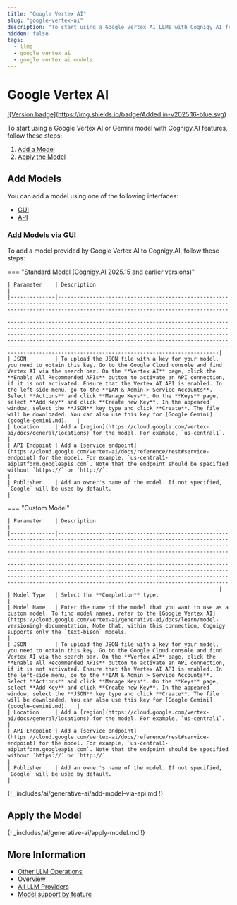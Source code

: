 ```yaml
---
title: "Google Vertex AI"
slug: "google-vertex-ai"
description: "To start using a Google Vertex AI LLMs with Cognigy.AI features, add the LLM and apply it to the corresponding use case."
hidden: false
tags:
  - llms
  - google vertex ai
  - google vertex ai models
---
```


# Google Vertex AI

[![Version badge](https://img.shields.io/badge/Added in-v2025.16-blue.svg)](../../../../release-notes/2025.16.md)

To start using a Google Vertex AI or Gemini model with Cognigy.AI features, follow these steps:

1. [Add a Model](#add-models)
2. [Apply the Model](#apply-the-model)

## Add Models

You can add a model using one of the following interfaces:

- [GUI](#add-models-via-gui)
- [API](#add-models-via-the-api)

### Add Models via GUI

To add a model provided by Google Vertex AI to Cognigy.AI, follow these steps:

=== "Standard Model (Cognigy.AI 2025.15 and earlier versions)"

    | Parameter    | Description                                                                                                                                                                                                                                                                                                                                                                                                                                                                                                                                                                                                                                                                                             |
    |--------------|---------------------------------------------------------------------------------------------------------------------------------------------------------------------------------------------------------------------------------------------------------------------------------------------------------------------------------------------------------------------------------------------------------------------------------------------------------------------------------------------------------------------------------------------------------------------------------------------------------------------------------------------------------------------------------------------------------|
    | JSON         | To upload the JSON file with a key for your model, you need to obtain this key. Go to the Google Cloud console and find Vertex AI via the search bar. On the **Vertex AI** page, click the **Enable All Recommended APIs** button to activate an API connection, if it is not activated. Ensure that the Vertex AI API is enabled. In the left-side menu, go to the **IAM & Admin > Service Accounts**. Select **Actions** and click **Manage Keys**. On the **Keys** page, select **Add Key** and click **Create new Key**. In the appeared window, select the **JSON** key type and click **Create**. The file will be downloaded. You can also use this key for [Google Gemini](google-gemini.md).   |
    | Location     | Add a [region](https://cloud.google.com/vertex-ai/docs/general/locations) for the model. For example, `us-central1`.                                                                                                                                                                                                                                                                                                                                                                                                                                                                                                                                                                                    |
    | API Endpoint | Add a [service endpoint](https://cloud.google.com/vertex-ai/docs/reference/rest#service-endpoint) for the model. For example, `us-central1-aiplatform.googleapis.com`. Note that the endpoint should be specified without `https://` or `http://`.                                                                                                                                                                                                                                                                                                                                                                                                                                                      |
    | Publisher    | Add an owner's name of the model. If not specified, `Google` will be used by default.                                                                                                                                                                                                                                                                                                                                                                                                                                                                                                                                                                                                                   |

=== "Custom Model"

    | Parameter    | Description                                                                                                                                                                                                                                                                                                                                                                                                                                                                                                                                                                                                                                                                                             |
    |--------------|---------------------------------------------------------------------------------------------------------------------------------------------------------------------------------------------------------------------------------------------------------------------------------------------------------------------------------------------------------------------------------------------------------------------------------------------------------------------------------------------------------------------------------------------------------------------------------------------------------------------------------------------------------------------------------------------------------|
    | Model Type   | Select the **Completion** type.                                                                                                                                                                                                                                                                                                                                                                                                                                                                                                                                                                                                                                                                         |
    | Model Name   | Enter the name of the model that you want to use as a custom model. To find model names, refer to the [Google Vertex AI](https://cloud.google.com/vertex-ai/generative-ai/docs/learn/model-versioning) documentation. Note that, within this connection, Cognigy supports only the `text-bison` models.                                                                                                                                                                                                                                                                                                                                                                                                         |
    | JSON         | To upload the JSON file with a key for your model, you need to obtain this key. Go to the Google Cloud console and find Vertex AI via the search bar. On the **Vertex AI** page, click the **Enable All Recommended APIs** button to activate an API connection, if it is not activated. Ensure that the Vertex AI API is enabled. In the left-side menu, go to the **IAM & Admin > Service Accounts**. Select **Actions** and click **Manage Keys**. On the **Keys** page, select **Add Key** and click **Create new Key**. In the appeared window, select the **JSON** key type and click **Create**. The file will be downloaded. You can also use this key for [Google Gemini](google-gemini.md).   |
    | Location     | Add a [region](https://cloud.google.com/vertex-ai/docs/general/locations) for the model. For example, `us-central1`.                                                                                                                                                                                                                                                                                                                                                                                                                                                                                                                                                                                    |
    | API Endpoint | Add a [service endpoint](https://cloud.google.com/vertex-ai/docs/reference/rest#service-endpoint) for the model. For example, `us-central1-aiplatform.googleapis.com`. Note that the endpoint should be specified without `https://` or `http://`.                                                                                                                                                                                                                                                                                                                                                                                                                                                      |
    | Publisher    | Add an owner's name of the model. If not specified, `Google` will be used by default.                                                                                                                                                                                                                                                                                                                                                                                                                                                                                                                                                                                                                   |

{! _includes/ai/generative-ai/add-model-via-api.md !}

## Apply the Model

{! _includes/ai/generative-ai/apply-model.md !}

## More Information

- [Other LLM Operations](../other-operations.md)
- [Overview](../overview.md)
- [All LLM Providers](all-providers.md)
- [Model support by feature](../model-support-by-feature.md)